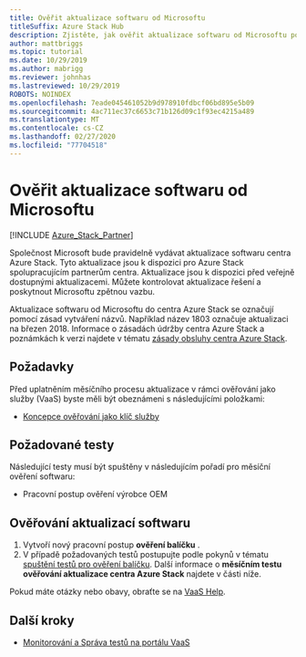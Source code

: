 ```yaml
---
title: Ověřit aktualizace softwaru od Microsoftu
titleSuffix: Azure Stack Hub
description: Zjistěte, jak ověřit aktualizace softwaru od Microsoftu pomocí ověřování centra Azure Stack jako služby.
author: mattbriggs
ms.topic: tutorial
ms.date: 10/29/2019
ms.author: mabrigg
ms.reviewer: johnhas
ms.lastreviewed: 10/29/2019
ROBOTS: NOINDEX
ms.openlocfilehash: 7eade045461052b9d978910fdbcf06bd895e5b09
ms.sourcegitcommit: 4ac711ec37c6653c71b126d09c1f93ec4215a489
ms.translationtype: MT
ms.contentlocale: cs-CZ
ms.lasthandoff: 02/27/2020
ms.locfileid: "77704518"
---
```

# <a name="validate-software-updates-from-microsoft"></a>Ověřit aktualizace softwaru od Microsoftu

[!INCLUDE [Azure_Stack_Partner](./includes/azure-stack-partner-appliesto.md)]

Společnost Microsoft bude pravidelně vydávat aktualizace softwaru centra Azure Stack. Tyto aktualizace jsou k dispozici pro Azure Stack spolupracujícím partnerům centra. Aktualizace jsou k dispozici před veřejně dostupnými aktualizacemi. Můžete kontrolovat aktualizace řešení a poskytnout Microsoftu zpětnou vazbu.

Aktualizace softwaru od Microsoftu do centra Azure Stack se označují pomocí zásad vytváření názvů. Například název 1803 označuje aktualizaci na březen 2018. Informace o zásadách údržby centra Azure Stack a poznámkách k verzi najdete v tématu [zásady obsluhy centra Azure Stack](../operator/azure-stack-servicing-policy.md).

## <a name="prerequisites"></a>Požadavky

Před uplatněním měsíčního procesu aktualizace v rámci ověřování jako služby (VaaS) byste měli být obeznámeni s následujícími položkami:

- [Koncepce ověřování jako klíč služby](azure-stack-vaas-key-concepts.md)

## <a name="required-tests"></a>Požadované testy

Následující testy musí být spuštěny v následujícím pořadí pro měsíční ověření softwaru:

- Pracovní postup ověření výrobce OEM

## <a name="validating-software-updates"></a>Ověřování aktualizací softwaru

1. Vytvoří nový pracovní postup **ověření balíčku** .
1. V případě požadovaných testů postupujte podle pokynů v tématu [spuštění testů pro ověření balíčku](azure-stack-vaas-validate-oem-package.md#run-package-validation-tests). Další informace o **měsíčním testu ověřování aktualizace centra Azure Stack** najdete v části níže.

Pokud máte otázky nebo obavy, obraťte se na [VaaS Help](mailto:vaashelp@microsoft.com).

## <a name="next-steps"></a>Další kroky

- [Monitorování a Správa testů na portálu VaaS](azure-stack-vaas-monitor-test.md)